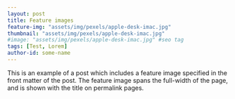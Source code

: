 ```yaml
---
layout: post
title: Feature images
feature-img: "assets/img/pexels/apple-desk-imac.jpg"
thumbnail: "assets/img/pexels/apple-desk-imac.jpg"
#image: "assets/img/pexels/apple-desk-imac.jpg" #seo tag
tags: [Test, Lorem]
author-id: some-name
---
```


This is an example of a post which includes a feature image specified in the front matter of the post. The feature image spans the full-width of the page, and is shown with the title on permalink pages.

